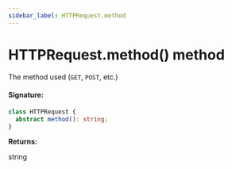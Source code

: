 ```yaml
---
sidebar_label: HTTPRequest.method
---
```


# HTTPRequest.method() method

The method used (`GET`, `POST`, etc.)

#### Signature:

```typescript
class HTTPRequest {
  abstract method(): string;
}
```

**Returns:**

string

